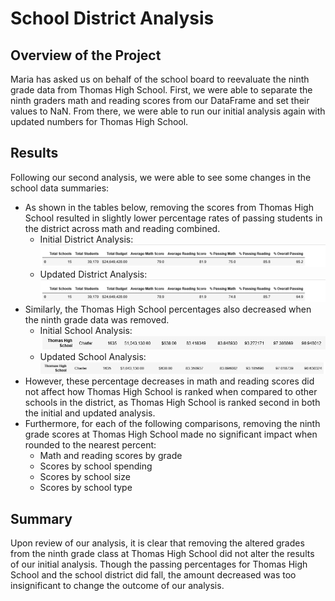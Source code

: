 # School District Analysis
## Overview of the Project
Maria has asked us on behalf of the school board to reevaluate the ninth grade data from Thomas High School. First, we were able to separate the ninth graders math and reading scores from our DataFrame and set their values to NaN. From there, we were able to run our initial analysis again with updated numbers for Thomas High School. 
## Results
Following our second analysis, we were able to see some changes in the school data summaries:
* As shown in the tables below, removing the scores from Thomas High School resulted in slightly lower percentage rates of passing students in the district across math and reading combined. 
   * Initial District Analysis:
   ![Before District Summary](resources/previous_district_summary.png)
   * Updated District Analysis:
   ![After Disctrict Summary](resources/updated_district_summary.png)
 * Similarly, the Thomas High School percentages also decreased when the ninth grade data was removed.
    * Initial School Analysis:
    ![Before](resources/previous_school_summary.png)
    * Updated School Analysis:
    ![After](resources/updated_school_summary.png)
* However, these percentage decreases in math and reading scores did not affect how Thomas High School is ranked when compared to other schools in the district, as Thomas High School is ranked second in both the initial and updated analysis. 
* Furthermore, for each of the following comparisons, removing the ninth grade scores at Thomas High School made no significant impact when rounded to the nearest percent:
  * Math and reading scores by grade
  * Scores by school spending
  * Scores by school size
  * Scores by school type
## Summary
Upon review of our analysis, it is clear that removing the altered grades from the ninth grade class at Thomas High School did not alter the results of our initial analysis. Though the passing percentages for Thomas High School and the school district did fall, the amount decreased was too insignificant to change the outcome of our analysis. 

